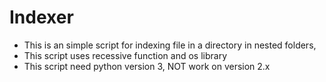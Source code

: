 Indexer
=======

- This is an simple script for indexing file in a directory in nested folders,
- This script uses recessive function and os library
- This script need python version 3, NOT work on version 2.x
